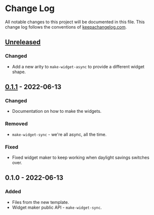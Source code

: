 # Change Log
All notable changes to this project will be documented in this file. This change log follows the conventions of [keepachangelog.com](http://keepachangelog.com/).

## [Unreleased]
### Changed
- Add a new arity to `make-widget-async` to provide a different widget shape.

## [0.1.1] - 2022-06-13
### Changed
- Documentation on how to make the widgets.

### Removed
- `make-widget-sync` - we're all async, all the time.

### Fixed
- Fixed widget maker to keep working when daylight savings switches over.

## 0.1.0 - 2022-06-13
### Added
- Files from the new template.
- Widget maker public API - `make-widget-sync`.

[Unreleased]: https://github.com/your-name/hackerrank-clojure/compare/0.1.1...HEAD
[0.1.1]: https://github.com/your-name/hackerrank-clojure/compare/0.1.0...0.1.1
